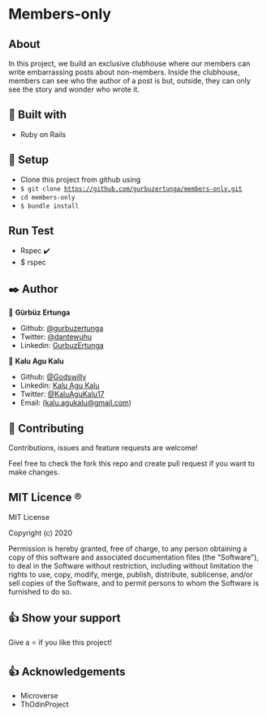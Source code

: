  # Members-only

## About <a name = "About"></a>
In this project, we build an exclusive clubhouse where our members can write embarrassing posts about non-members. Inside the clubhouse, members can see who the author of a post is but, outside, they can only see the story and wonder who wrote it.

## 🔧 Built with<a name = "with"></a>

- Ruby on Rails

## 🔨 Setup    <a name = "setup"></a>
- Clone this project from github using
- <code>$ git clone https://github.com/gurbuzertunga/members-only.git</code>
- <code>cd members-only</code>
- <code>$ bundle install</code>

## Run Test <a name = "Testing"></a>
- Rspec :heavy_check_mark:
- $ rspec

## ✒️ Author <a name = "author"></a>

👤 **Gürbüz Ertunga**

- Github: [@gurbuzertunga](https://github.com/gurbuzertunga)
- Twitter: [@dantewuhu](https://twitter.com/dantewuhu)
- Linkedin: [GurbuzErtunga](https://www.linkedin.com/in/gurbuz-ertunga-a607a2a5/)


👤 **Kalu Agu Kalu**

- Github: [@Godswilly](https://github.com/Godswilly)
- Linkedin: [Kalu Agu Kalu](https://www.linkedin.com/in/kalu-agu-kalu/)
- Twitter: [@KaluAguKalu17](https://twitter.com/KaluAguKalu17)
- Email: (kalu.agukalu@gmail.com)

## 🤝 Contributing

Contributions, issues and feature requests are welcome!

Feel free to check the fork this repo and create pull request if you want to make changes.


## MIT Licence <a name = "licence"></a>  :registered:

MIT License

Copyright (c) 2020

Permission is hereby granted, free of charge, to any person obtaining a copy
of this software and associated documentation files (the "Software"), to deal
in the Software without restriction, including without limitation the rights
to use, copy, modify, merge, publish, distribute, sublicense, and/or sell
copies of the Software, and to permit persons to whom the Software is
furnished to do so.

## 👍 Show your support

Give a ⭐️ if you like this project!

## :thumbsup: Acknowledgements
- Microverse  
- ThOdinProject 